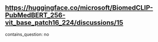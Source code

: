 ## https://huggingface.co/microsoft/BiomedCLIP-PubMedBERT_256-vit_base_patch16_224/discussions/15

contains_question: no